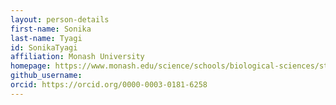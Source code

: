 ```yaml
---
layout: person-details
first-name: Sonika
last-name: Tyagi
id: SonikaTyagi
affiliation: Monash University
homepage: https://www.monash.edu/science/schools/biological-sciences/staff2/sonika-tyagi
github_username: 
orcid: https://orcid.org/0000-0003-0181-6258
---
```





